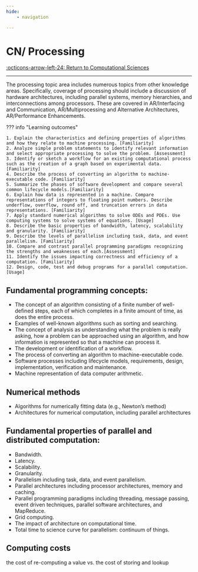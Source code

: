 ```yaml
---
hide:
    - navigation 

---
```

# CN/ Processing

[:octicons-arrow-left-24: Return to Computational Sciences](/Bodies-of-Knowledge/Computational-Sciences/)

---

The processing topic area includes numerous topics from other knowledge areas. Specifically,
coverage of processing should include a discussion of hardware architectures, including parallel
systems, memory hierarchies, and interconnections among processors. These are covered in
AR/Interfacing and Communication, AR/Multiprocessing and Alternative Architectures,
AR/Performance Enhancements.

??? info "Learning outcomes"

    1. Explain the characteristics and defining properties of algorithms and how they relate to machine processing. [Familiarity]
    2. Analyze simple problem statements to identify relevant information and select appropriate processing to solve the problem. [Assessment]
    3. Identify or sketch a workflow for an existing computational process such as the creation of a graph based on experimental data. [Familiarity]
    4. Describe the process of converting an algorithm to machine-executable code. [Familiarity]
    5. Summarize the phases of software development and compare several common lifecycle models.[Familiarity]
    6. Explain how data is represented in a machine. Compare representations of integers to floating point numbers. Describe underflow, overflow, round off, and truncation errors in data representations. [Familiarity]
    7. Apply standard numerical algorithms to solve ODEs and PDEs. Use computing systems to solve systems of equations. [Usage]
    8. Describe the basic properties of bandwidth, latency, scalability and granularity. [Familiarity]
    9. Describe the levels of parallelism including task, data, and event parallelism. [Familiarity]
    10. Compare and contrast parallel programming paradigms recognizing the strengths and weaknesses of each.[Assessment]
    11. Identify the issues impacting correctness and efficiency of a computation. [Familiarity]
    12. Design, code, test and debug programs for a parallel computation. [Usage]

## Fundamental programming concepts:

- The concept of an algorithm consisting of a finite number of well-defined steps, each of which completes in a finite amount of time, as does the entire process.
- Examples of well-known algorithms such as sorting and searching.
- The concept of analysis as understanding what the problem is really asking, how a problem can be approached using an algorithm, and how information is represented so that a machine can process it.
- The development or identification of a workflow.
- The process of converting an algorithm to machine-executable code.
- Software processes including lifecycle models, requirements, design, implementation, verification and maintenance.
- Machine representation of data computer arithmetic.

## Numerical methods

- Algorithms for numerically fitting data (e.g., Newton’s method)
- Architectures for numerical computation, including parallel architectures

## Fundamental properties of parallel and distributed computation:

- Bandwidth.
- Latency.
- Scalability.
- Granularity.
- Parallelism including task, data, and event parallelism.
- Parallel architectures including processor architectures, memory and caching.
- Parallel programming paradigms including threading, message passing, event driven techniques, parallel software architectures, and MapReduce.
- Grid computing.
- The impact of architecture on computational time.
- Total time to science curve for parallelism: continuum of things.
  
## Computing costs

the cost of re-computing a value vs. the cost of storing and lookup